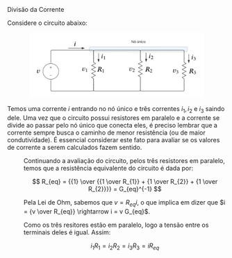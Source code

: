 <div class="cabecalho large">
Divisão da Corrente
</div>
<div class="two-columns-50-50">
<div class="regular">

Considere o circuito abaixo:

<center>
    <img class="transparent" src="./img/circuito_divisao_corrente.png" width=400px>
</center>

Temos uma corrente $i$ entrando no nó único e três correntes $i_{1}, i_{2} \text{ e } i_{3}$ saindo dele. Uma vez que o circuito possui resistores em paralelo e a corrente se divide ao passar pelo nó único que conecta eles, é preciso lembrar que a corrente sempre busca o caminho de menor resistência (ou de maior condutividade). É essencial considerar este fato para avaliar se os valores de corrente a serem calculados fazem sentido.

</div>
<div class="regular" style="margin-left: 7.5%;">

Continuando a avaliação do circuito, pelos três resistores em paralelo, temos que a resistência equivalente do circuito é dada por:

$$
R_{eq} = {{1} \over {{1 \over R_{1}} + {1 \over R_{2}} + {1 \over R_{2}}}} = G_{eq}^{-1}
$$

Pela Lei de Ohm, sabemos que $v = R_{eq} i$, o que implica em dizer que $i = {v \over R_{eq}} \rightarrow i = v G_{eq}$.

Como os três resitores estão em paralelo, logo a tensão entre os terminais deles é igual. Assim:
<center>

$i_{1}R_{1} = i_{2}R_{2} = i_{3}R_{3} = i R_{eq}$

</center>

</div>
</div>
